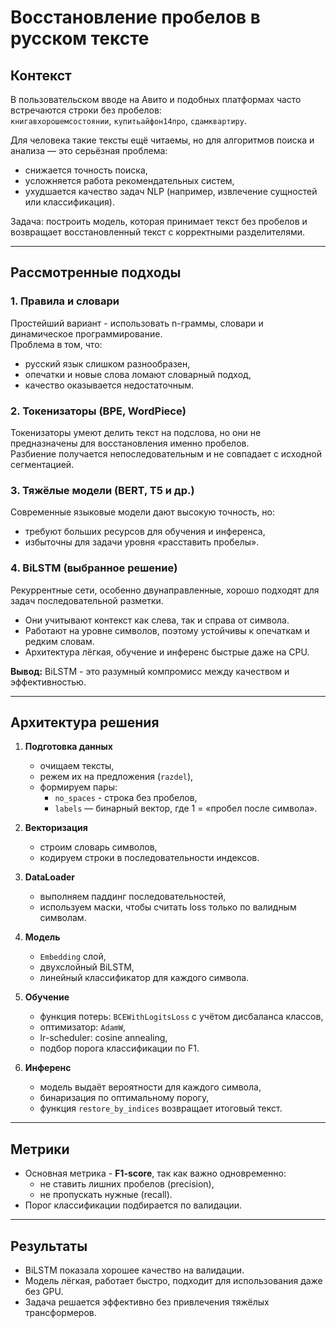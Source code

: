 # Восстановление пробелов в русском тексте

## Контекст

В пользовательском вводе на Авито и подобных платформах часто встречаются строки без пробелов:  
`книгавхорошемсостоянии`, `купитьайфон14про`, `сдамквартиру`.  

Для человека такие тексты ещё читаемы, но для алгоритмов поиска и анализа — это серьёзная проблема:  
- снижается точность поиска,  
- усложняется работа рекомендательных систем,  
- ухудшается качество задач NLP (например, извлечение сущностей или классификация).  

Задача: построить модель, которая принимает текст без пробелов и возвращает восстановленный текст с корректными разделителями.  

---

## Рассмотренные подходы

### 1. Правила и словари  
Простейший вариант - использовать n-граммы, словари и динамическое программирование.  
Проблема в том, что:  
- русский язык слишком разнообразен,  
- опечатки и новые слова ломают словарный подход,  
- качество оказывается недостаточным.  

### 2. Токенизаторы (BPE, WordPiece)  
Токенизаторы умеют делить текст на подслова, но они не предназначены для восстановления именно пробелов.  
Разбиение получается непоследовательным и не совпадает с исходной сегментацией.  

### 3. Тяжёлые модели (BERT, T5 и др.)  
Современные языковые модели дают высокую точность, но:  
- требуют больших ресурсов для обучения и инференса,  
- избыточны для задачи уровня «расставить пробелы».  

### 4. BiLSTM (выбранное решение)  
Рекуррентные сети, особенно двунаправленные, хорошо подходят для задач последовательной разметки.  
- Они учитывают контекст как слева, так и справа от символа.  
- Работают на уровне символов, поэтому устойчивы к опечаткам и редким словам.  
- Архитектура лёгкая, обучение и инференс быстрые даже на CPU.  

**Вывод:** BiLSTM - это разумный компромисс между качеством и эффективностью.  

---

## Архитектура решения

1. **Подготовка данных**  
   - очищаем тексты,  
   - режем их на предложения (`razdel`),  
   - формируем пары:  
     - `no_spaces` - строка без пробелов,  
     - `labels` — бинарный вектор, где 1 = «пробел после символа».

2. **Векторизация**  
   - строим словарь символов,  
   - кодируем строки в последовательности индексов.  

3. **DataLoader**  
   - выполняем паддинг последовательностей,  
   - используем маски, чтобы считать loss только по валидным символам.  

4. **Модель**  
   - `Embedding` слой,  
   - двухслойный BiLSTM,  
   - линейный классификатор для каждого символа.  

5. **Обучение**  
   - функция потерь: `BCEWithLogitsLoss` с учётом дисбаланса классов,  
   - оптимизатор: `AdamW`,  
   - lr-scheduler: cosine annealing,  
   - подбор порога классификации по F1.  

6. **Инференс**  
   - модель выдаёт вероятности для каждого символа,  
   - бинаризация по оптимальному порогу,  
   - функция `restore_by_indices` возвращает итоговый текст.  

---

## Метрики

- Основная метрика - **F1-score**, так как важно одновременно:  
  - не ставить лишних пробелов (precision),  
  - не пропускать нужные (recall).  
- Порог классификации подбирается по валидации.  

---

## Результаты

- BiLSTM показала хорошее качество на валидации.  
- Модель лёгкая, работает быстро, подходит для использования даже без GPU.  
- Задача решается эффективно без привлечения тяжёлых трансформеров.  

